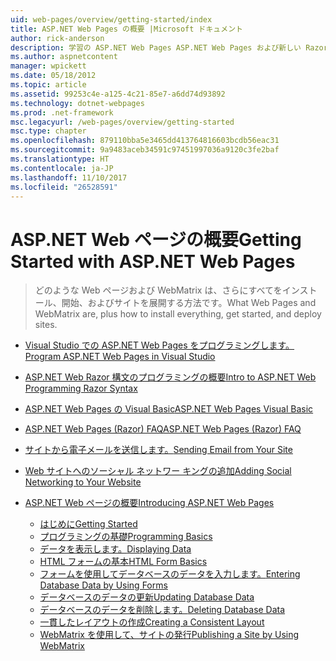 ```yaml
---
uid: web-pages/overview/getting-started/index
title: ASP.NET Web Pages の概要 |Microsoft ドキュメント
author: rick-anderson
description: 学習の ASP.NET Web Pages ASP.NET Web Pages および新しい Razor 構文は、HTML t とサーバー コードを結合する高速、わかりやすく、かつ軽量な方法を提供しています.
ms.author: aspnetcontent
manager: wpickett
ms.date: 05/18/2012
ms.topic: article
ms.assetid: 99253c4e-a125-4c21-85e7-a6dd74d93892
ms.technology: dotnet-webpages
ms.prod: .net-framework
msc.legacyurl: /web-pages/overview/getting-started
msc.type: chapter
ms.openlocfilehash: 879110bba5e3465dd413764816603bcdb56eac31
ms.sourcegitcommit: 9a9483aceb34591c97451997036a9120c3fe2baf
ms.translationtype: HT
ms.contentlocale: ja-JP
ms.lasthandoff: 11/10/2017
ms.locfileid: "26528591"
---
```

<a name="getting-started-with-aspnet-web-pages"></a><span data-ttu-id="2ec8e-103">ASP.NET Web ページの概要</span><span class="sxs-lookup"><span data-stu-id="2ec8e-103">Getting Started with ASP.NET Web Pages</span></span>
====================
> <span data-ttu-id="2ec8e-104">どのような Web ページおよび WebMatrix は、さらにすべてをインストール、開始、およびサイトを展開する方法です。</span><span class="sxs-lookup"><span data-stu-id="2ec8e-104">What Web Pages and WebMatrix are, plus how to install everything, get started, and deploy sites.</span></span>


- [<span data-ttu-id="2ec8e-105">Visual Studio での ASP.NET Web Pages をプログラミングします。</span><span class="sxs-lookup"><span data-stu-id="2ec8e-105">Program ASP.NET Web Pages in Visual Studio</span></span>](program-asp-net-web-pages-in-visual-studio.md)
- [<span data-ttu-id="2ec8e-106">ASP.NET Web Razor 構文のプログラミングの概要</span><span class="sxs-lookup"><span data-stu-id="2ec8e-106">Intro to ASP.NET Web Programming Razor Syntax</span></span>](introducing-razor-syntax-c.md)
- [<span data-ttu-id="2ec8e-107">ASP.NET Web Pages の Visual Basic</span><span class="sxs-lookup"><span data-stu-id="2ec8e-107">ASP.NET Web Pages Visual Basic</span></span>](introducing-razor-syntax-vb.md)
- [<span data-ttu-id="2ec8e-108">ASP.NET Web Pages (Razor) FAQ</span><span class="sxs-lookup"><span data-stu-id="2ec8e-108">ASP.NET Web Pages (Razor) FAQ</span></span>](aspnet-web-pages-razor-faq.md)
- [<span data-ttu-id="2ec8e-109">サイトから電子メールを送信します。</span><span class="sxs-lookup"><span data-stu-id="2ec8e-109">Sending Email from Your Site</span></span>](11-adding-email-to-your-web-site.md)
- [<span data-ttu-id="2ec8e-110">Web サイトへのソーシャル ネットワー キングの追加</span><span class="sxs-lookup"><span data-stu-id="2ec8e-110">Adding Social Networking to Your Website</span></span>](13-adding-social-networking-to-your-web-site.md)
- [<span data-ttu-id="2ec8e-111">ASP.NET Web ページの概要</span><span class="sxs-lookup"><span data-stu-id="2ec8e-111">Introducing ASP.NET Web Pages</span></span>](introducing-aspnet-web-pages-2/index.md)

    - [<span data-ttu-id="2ec8e-112">はじめに</span><span class="sxs-lookup"><span data-stu-id="2ec8e-112">Getting Started</span></span>](introducing-aspnet-web-pages-2/getting-started.md)
    - [<span data-ttu-id="2ec8e-113">プログラミングの基礎</span><span class="sxs-lookup"><span data-stu-id="2ec8e-113">Programming Basics</span></span>](introducing-aspnet-web-pages-2/intro-to-web-pages-programming.md)
    - [<span data-ttu-id="2ec8e-114">データを表示します。</span><span class="sxs-lookup"><span data-stu-id="2ec8e-114">Displaying Data</span></span>](introducing-aspnet-web-pages-2/displaying-data.md)
    - [<span data-ttu-id="2ec8e-115">HTML フォームの基本</span><span class="sxs-lookup"><span data-stu-id="2ec8e-115">HTML Form Basics</span></span>](introducing-aspnet-web-pages-2/form-basics.md)
    - [<span data-ttu-id="2ec8e-116">フォームを使用してデータベースのデータを入力します。</span><span class="sxs-lookup"><span data-stu-id="2ec8e-116">Entering Database Data by Using Forms</span></span>](introducing-aspnet-web-pages-2/entering-data.md)
    - [<span data-ttu-id="2ec8e-117">データベースのデータの更新</span><span class="sxs-lookup"><span data-stu-id="2ec8e-117">Updating Database Data</span></span>](introducing-aspnet-web-pages-2/updating-data.md)
    - [<span data-ttu-id="2ec8e-118">データベースのデータを削除します。</span><span class="sxs-lookup"><span data-stu-id="2ec8e-118">Deleting Database Data</span></span>](introducing-aspnet-web-pages-2/deleting-data.md)
    - [<span data-ttu-id="2ec8e-119">一貫したレイアウトの作成</span><span class="sxs-lookup"><span data-stu-id="2ec8e-119">Creating a Consistent Layout</span></span>](introducing-aspnet-web-pages-2/layouts.md)
    - [<span data-ttu-id="2ec8e-120">WebMatrix を使用して、サイトの発行</span><span class="sxs-lookup"><span data-stu-id="2ec8e-120">Publishing a Site by Using WebMatrix</span></span>](introducing-aspnet-web-pages-2/publishing.md)
